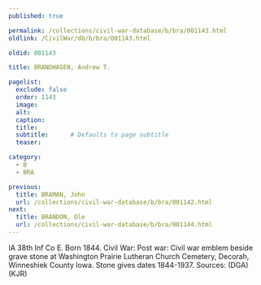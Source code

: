 ```yaml
---
published: true

permalink: /collections/civil-war-database/b/bra/001143.html
oldlink: /CivilWar/db/b/bra/001143.html

oldid: 001143

title: BRANDHAGEN, Andrew T.

pagelist:
  exclude: false
  order: 1143
  image: 
  alt:
  caption:
  title:
  subtitle:      # Defaults to page subtitle
  teaser:

category: 
  - B 
  - BRA

previous:
  title: BRAMAN, John
  url: /collections/civil-war-database/b/bra/001142.html  
next:
  title: BRANDON, Ole
  url: /collections/civil-war-database/b/bra/001144.html   
---
```

IA 38th Inf Co E. Born 1844. Civil War: Post war: Civil war emblem beside grave stone at Washington Prairie Lutheran Church Cemetery, Decorah, Winneshiek County Iowa. Stone gives dates 1844-1937. Sources: (DGA) (KJR)